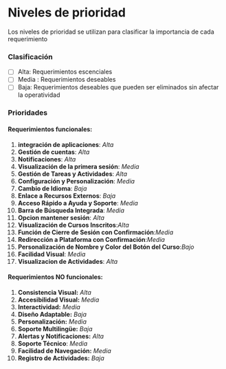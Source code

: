 # Niveles de prioridad 
Los niveles de prioridad se utilizan para clasificar la importancia de cada requerimiento
### Clasificación
 - [ ] Alta: Requerimientos escenciales 
 - [ ] Media : Requerimientos deseables
 - [ ] Baja: Requerimientos deseables que pueden ser eliminados sin afectar la operatividad

### Prioridades
#### Requerimientos funcionales:
1.  **integración de aplicaciones**:  *Alta*
2.  **Gestión de cuentas**: *Alta*
3.  **Notificaciones**: *Alta*
4.  **Visualización de la primera sesión**: *Media*
5.  **Gestión de Tareas y Actividades**: *Alta*
6.  **Configuración y Personalización**: *Media*
7.  **Cambio de Idioma**: *Baja*
8.  **Enlace a Recursos Externos**: *Baja*
9.  **Acceso Rápido a Ayuda y Soporte**: *Media*
10. **Barra de Búsqueda Integrada**: *Media*
11. **Opcion mantener sesión**: *Alta*
12. **Visualización de Cursos Inscritos**:*Alta*
13. **Función de Cierre de Sesión con Confirmación**:*Media*
14. **Redirección a Plataforma con Confirmación**:*Media*
15. **Personalización de Nombre y Color del Botón del Curso**:*Bajo*
16. **Facilidad Visual**: *Media*
17.  **Visualizacion de Actividades**: *Alta*

#### Requerimientos NO funcionales:
1.  **Consistencia Visual:** _Alta_
2.  **Accesibilidad Visual:** _Media_
3.  **Interactividad:** _Media_
4.  **Diseño Adaptable:** _Baja_
5.  **Personalización:** _Media_
6. **Soporte Multilingüe:** _Baja_
7.  **Alertas y Notificaciones:** _Alta_
8.  **Soporte Técnico**: _Media_
9.  **Facilidad de Navegación:** _Media_
10.  **Registro de Actividades:** _Baja_




